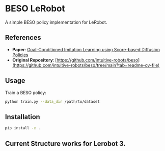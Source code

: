 # BESO LeRobot

A simple BESO policy implementation for LeRobot.

## References

- **Paper**: [Goal-Conditioned Imitation Learning using Score-based Diffusion Policies](https://arxiv.org/abs/2304.02532)
- **Original Repository**: [https://github.com/intuitive-robots/beso](https://github.com/intuitive-robots/beso/tree/main?tab=readme-ov-file)

## Usage

Train a BESO policy:

```bash
python train.py --data_dir /path/to/dataset
```

## Installation

```bash
pip install -e .
```

## Current Structure works for Lerobot 3.